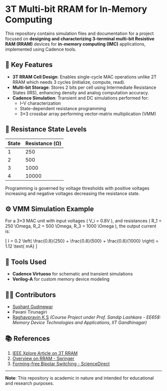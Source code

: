 

# 3T Multi-bit RRAM for In-Memory Computing

This repository contains simulation files and documentation for a project focused on **designing and characterizing 3-terminal multi-bit Resistive RAM (RRAM)** devices for **in-memory computing (IMC)** applications, implemented using Cadence tools.


## 📌 Key Features

- **3T RRAM Cell Design**: Enables single-cycle MAC operations unlike 2T RRAM which needs 3 cycles (initialize, compute, read).
- **Multi-bit Storage**: Stores 2 bits per cell using Intermediate Resistance States (IRS), enhancing density and analog computation accuracy.
- **Cadence Simulation**: Transient and DC simulations performed for:
  - I–V characterization
  - State-dependent resistance programming
  - 3×3 crossbar array performing vector-matrix multiplication (VMM)

## 🧪 Resistance State Levels

| State | Resistance (Ω) |
|-------|----------------|
| 1     | 250            |
| 2     | 500            |
| 3     | 1000           |
| 4     | 10000          |

Programming is governed by voltage thresholds with positive voltages increasing and negative voltages decreasing the resistance state.

## ⚙️ VMM Simulation Example

For a 3×3 MAC unit with input voltages \( V_i = 0.8V \), and resistances \( R_1 = 250 \Omega, R_2 = 500 \Omega, R_3 = 1000 \Omega \), the output current is:

\[
I = 0.2 \left( \frac{0.8}{250} + \frac{0.8}{500} + \frac{0.8}{1000} \right) = 1.12 \text{ mA}
\]

## 🔧 Tools Used

- **Cadence Virtuoso** for schematic and transient simulations
- **Verilog-A**  for custom memory device modeling

## 👨‍🔬 Contributors

- [Sushant Gudmewar](https://github.com/sushantgudmewar)
- Pavani Tirunagiri  
- [Raghavpravin K S](https://github.com/RaghavpravinKS)
*(Course Project under Prof. Sandip Lashkare - EE658: Memory Device Technologies and Applications, IIT Gandhinagar)*

## 📚 References

1. [IEEE Xplore Article on 3T RRAM](https://ieeexplore.ieee.org/document/9145738/)
2. [Overview on RRAM - Springer](https://link.springer.com/article/10.1186/s11671-020-03299-9)
3. [Forming-free Bipolar Switching - ScienceDirect](https://www.sciencedirect.com/science/article/abs/pii/S0022369722001172)

---

**Note**: This repository is academic in nature and intended for educational and research purposes.


